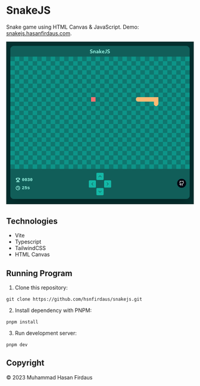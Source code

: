 # SnakeJS

Snake game using HTML Canvas & JavaScript. Demo: [snakejs.hasanfirdaus.com](https://snakejs.hasanfirdaus.com).

![Screenshot tampilan SnakeJS](screenshot.png)

## Technologies

-   Vite
-   Typescript
-   TailwindCSS
-   HTML Canvas

## Running Program

1. Clone this repository:

```shell
git clone https://github.com/hsnfirdaus/snakejs.git
```

2. Install dependency with PNPM:

```shell
pnpm install
```

3. Run development server:

```shell
pnpm dev
```

## Copyright

&copy; 2023 Muhammad Hasan Firdaus
